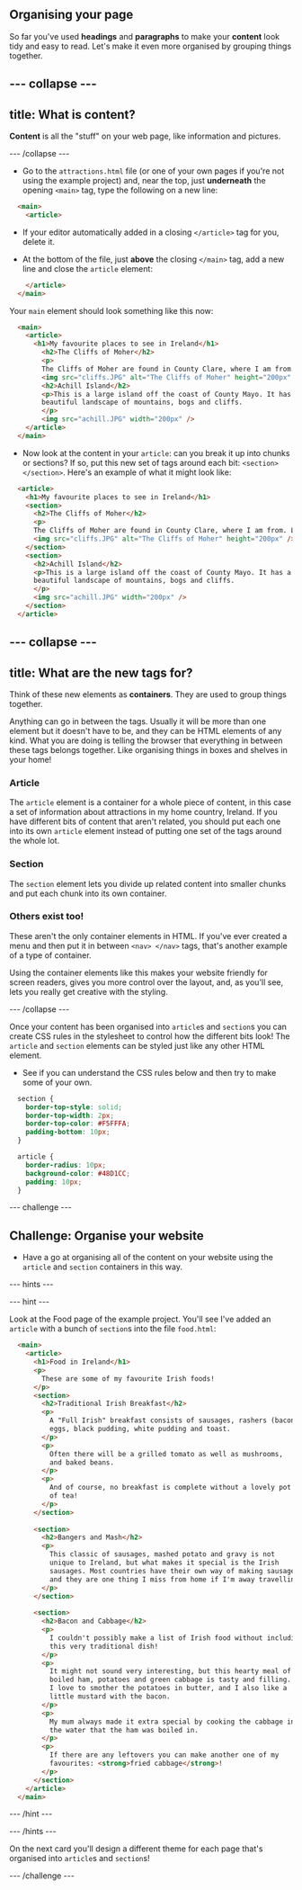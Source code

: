 ## Organising your page

So far you've used **headings** and **paragraphs** to make your **content** look tidy and easy to read. Let's make it even more organised by grouping things together.

--- collapse ---
---
title: What is content?
---

**Content** is all the "stuff" on your web page, like information and pictures.

--- /collapse ---

+ Go to the `attractions.html` file \(or one of your own pages if you're not using the example project\) and, near the top, just **underneath** the opening `<main>` tag, type the following on a new line: 

```html
  <main>
    <article>
```

+ If your editor automatically added in a closing `</article>` tag for you, delete it.

+ At the bottom of the file, just **above** the closing `</main>` tag, add a new line and close the `article` element:

```html
    </article>
  </main>
```

Your `main` element should look something like this now:

```html
  <main>
    <article>
      <h1>My favourite places to see in Ireland</h1>
        <h2>The Cliffs of Moher</h2>
        <p>
        The Cliffs of Moher are found in County Clare, where I am from. Look how cool they are!</p>
        <img src="cliffs.JPG" alt="The Cliffs of Moher" height="200px" />
        <h2>Achill Island</h2>
        <p>This is a large island off the coast of County Mayo. It has a wild and
        beautiful landscape of mountains, bogs and cliffs.
        </p>
        <img src="achill.JPG" width="200px" />
    </article>
  </main>
```

+ Now look at the content in your `article`: can you break it up into chunks or sections? If so, put this new set of tags around each bit: `<section> </section>`. Here's an example of what it might look like:

```html
  <article>
    <h1>My favourite places to see in Ireland</h1>
    <section>
      <h2>The Cliffs of Moher</h2>
      <p>
      The Cliffs of Moher are found in County Clare, where I am from. Look how cool they are!</p>
      <img src="cliffs.JPG" alt="The Cliffs of Moher" height="200px" />
    </section>
    <section>
      <h2>Achill Island</h2>
      <p>This is a large island off the coast of County Mayo. It has a wild and
      beautiful landscape of mountains, bogs and cliffs.
      </p>
      <img src="achill.JPG" width="200px" />
    </section>
  </article>
```

--- collapse ---
---
title: What are the new tags for?
---

Think of these new elements as **containers**. They are used to group things together. 

Anything can go in between the tags. Usually it will be more than one element but it doesn't have to be, and they can be HTML elements of any kind. What you are doing is telling the browser that everything in between these tags belongs together. Like organising things in boxes and shelves in your home!

### Article

The `article` element is a container for a whole piece of content, in this case a set of information about attractions in my home country, Ireland. If you have different bits of content that aren't related, you should put each one into its own `article` element instead of putting one set of the tags around the whole lot.

### Section

The `section` element lets you divide up related content into smaller chunks and put each chunk into its own container.

### Others exist too!

These aren't the only container elements in HTML. If you've ever created a menu and then put it in between `<nav> </nav>` tags, that's another example of a type of container. 

Using the container elements like this makes your website friendly for screen readers, gives you more control over the layout, and, as you'll see, lets you really get creative with the styling.

--- /collapse ---

Once your content has been organised into `article`s and `section`s you can create CSS rules in the stylesheet to control how the different bits look! The `article` and `section` elements can be styled just like any other HTML element.

+ See if you can understand the CSS rules below and then try to make some of your own.

```css
  section {
    border-top-style: solid;
    border-top-width: 2px;
    border-top-color: #F5FFFA;
    padding-bottom: 10px;
  }

  article {
    border-radius: 10px;
    background-color: #48D1CC;
    padding: 10px;
  }
```

--- challenge ---

## Challenge: Organise your website

+ Have a go at organising all of the content on your website using the `article` and `section` containers in this way. 

--- hints ---

--- hint ---

Look at the Food page of the example project. You'll see I've added an `article` with a bunch of `section`s into the file `food.html`:

```html
  <main>
    <article>
      <h1>Food in Ireland</h1>
      <p>
        These are some of my favourite Irish foods!
      </p>  
      <section>
        <h2>Traditional Irish Breakfast</h2>
        <p>
          A "Full Irish" breakfast consists of sausages, rashers (bacon),
          eggs, black pudding, white pudding and toast.
        </p>
        <p>
          Often there will be a grilled tomato as well as mushrooms,
          and baked beans.
        </p>
        <p>
          And of course, no breakfast is complete without a lovely pot 
          of tea!
        </p>
      </section>
        
      <section>
        <h2>Bangers and Mash</h2>
        <p>
          This classic of sausages, mashed potato and gravy is not
          unique to Ireland, but what makes it special is the Irish
          sausages. Most countries have their own way of making sausages,
          and they are one thing I miss from home if I'm away travelling!
        </p>
      </section>
        
      <section>
        <h2>Bacon and Cabbage</h2>
        <p>
          I couldn't possibly make a list of Irish food without including
          this very traditional dish!
        </p>
        <p>
          It might not sound very interesting, but this hearty meal of
          boiled ham, potatoes and green cabbage is tasty and filling.
          I love to smother the potatoes in butter, and I also like a
          little mustard with the bacon.
        </p>
        <p>
          My mum always made it extra special by cooking the cabbage in
          the water that the ham was boiled in.
        </p>
        <p>
          If there are any leftovers you can make another one of my
          favourites: <strong>fried cabbage</strong>!
        </p>
      </section>
    </article>     
  </main>
```

--- /hint ---

--- /hints ---

On the next card you'll design a different theme for each page that's organised into `article`s and `section`s!

--- /challenge ---